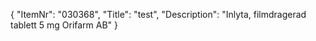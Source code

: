 {
  "ItemNr": "030368",
  "Title": "test",
  "Description": "Inlyta, filmdragerad tablett 5 mg Orifarm AB"
}